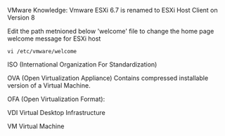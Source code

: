 VMware Knowledge: 
Vmware ESXi 6.7 is renamed to ESXi Host Client on Version 8

Edit the path metnioned below 'welcome' file to change the home page welcome message for ESXi host 
```
vi /etc/vmware/welcome
```

 
ISO (International Organization For Standardization)

OVA (Open Virtualization Appliance)
Contains compressed installable version of a Virtual Machine.

OFA (Open Virtualization Format):

VDI
Virtual Desktop Infrastructure 

VM
Virtual Machine 
